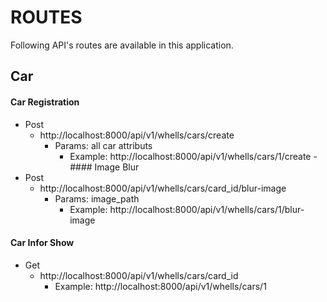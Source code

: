 # ROUTES

Following API's routes are available in this application.


## Car
#### Car Registration
* Post
  * http://localhost:8000/api/v1/whells/cars/create
    * Params: all car attributs
      * Example: http://localhost:8000/api/v1/whells/cars/1/create
-#### Image Blur
* Post
  * http://localhost:8000/api/v1/whells/cars/card_id/blur-image
    * Params: image_path
      * Example: http://localhost:8000/api/v1/whells/cars/1/blur-image
#### Car Infor Show
* Get
  * http://localhost:8000/api/v1/whells/cars/card_id
    * Example: http://localhost:8000/api/v1/whells/cars/1
